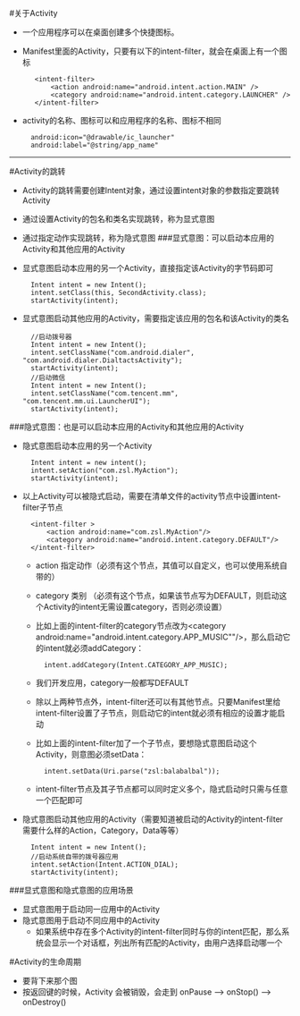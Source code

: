 #关于Activity
* 一个应用程序可以在桌面创建多个快捷图标。
* Manifest里面的Activity，只要有以下的intent-filter，就会在桌面上有一个图标

		 <intent-filter>
             <action android:name="android.intent.action.MAIN" />
             <category android:name="android.intent.category.LAUNCHER" />
         </intent-filter>

* activity的名称、图标可以和应用程序的名称、图标不相同

		android:icon="@drawable/ic_launcher"
        android:label="@string/app_name"

---
#Activity的跳转
* Activity的跳转需要创建Intent对象，通过设置intent对象的参数指定要跳转Activity
* 通过设置Activity的包名和类名实现跳转，称为显式意图
* 通过指定动作实现跳转，称为隐式意图
###显式意图：可以启动本应用的Activity和其他应用的Activity
* 显式意图启动本应用的另一个Activity，直接指定该Activity的字节码即可

		Intent intent = new Intent();
		intent.setClass(this, SecondActivity.class);
    	startActivity(intent);
* 显式意图启动其他应用的Activity，需要指定该应用的包名和该Activity的类名

		//启动拨号器
		Intent intent = new Intent();
		intent.setClassName("com.android.dialer", "com.android.dialer.DialtactsActivity");  
		startActivity(intent);  
		//启动微信  
		Intent intent = new Intent();
		intent.setClassName("com.tencent.mm", "com.tencent.mm.ui.LauncherUI");
		startActivity(intent);  

###隐式意图：也是可以启动本应用的Activity和其他应用的Activity
* 隐式意图启动本应用的另一个Activity
		
		Intent intent = new intent();
		intent.setAction("com.zsl.MyAction");
		startActivity(intent);
* 以上Activity可以被隐式启动，需要在清单文件的activity节点中设置intent-filter子节点

		<intent-filter >
            <action android:name="com.zsl.MyAction"/>
            <category android:name="android.intent.category.DEFAULT"/>
        </intent-filter>
	* action 指定动作（必须有这个节点，其值可以自定义，也可以使用系统自带的）
	* category 类别 （必须有这个节点，如果该节点写为DEFAULT，则启动这个Activity的intent无需设置category，否则必须设置）
	* 比如上面的intent-filter的category节点改为<category android:name="android.intent.category.APP_MUSIC""/>，那么启动它的intent就必须addCategory：
				
			intent.addCategory(Intent.CATEGORY_APP_MUSIC);  
	* 我们开发应用，category一般都写DEFAULT
	* 除以上两种节点外，intent-filter还可以有其他节点。只要Manifest里给intent-filter设置了子节点，则启动它的intent就必须有相应的设置才能启动
	* 比如上面的intent-filter加了一个<data android:scheme="zsl"/>子节点，要想隐式意图启动这个Activity，则意图必须setData：
				
			intent.setData(Uri.parse("zsl:balabalbal"));
	* intent-filter节点及其子节点都可以同时定义多个，隐式启动时只需与任意一个匹配即可
* 隐式意图启动其他应用的Activity（需要知道被启动的Activity的intent-filter需要什么样的Action，Category，Data等等）

		Intent intent = new Intent();
		//启动系统自带的拨号器应用
    	intent.setAction(Intent.ACTION_DIAL);
    	startActivity(intent);


###显式意图和隐式意图的应用场景
* 显式意图用于启动同一应用中的Activity
* 隐式意图用于启动不同应用中的Activity
	* 如果系统中存在多个Activity的intent-filter同时与你的intent匹配，那么系统会显示一个对话框，列出所有匹配的Activity，由用户选择启动哪一个
	
#Activity的生命周期
* 要背下来那个图
* 按返回键的时候，Activity 会被销毁，会走到 onPause --> onStop() --> onDestroy()
